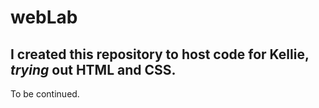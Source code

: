 # webLab

## I created this repository to host code for Kellie, *trying* out HTML and CSS.

To be continued.

